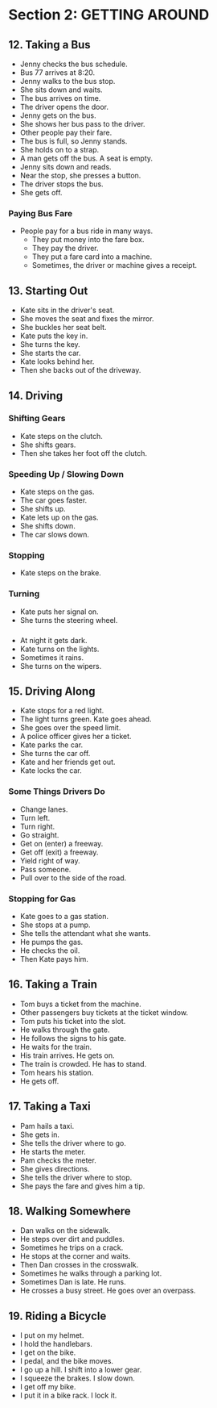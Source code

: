 # Section 2: GETTING AROUND

## 12. Taking a Bus

- Jenny checks the bus schedule.
- Bus 77 arrives at 8:20.
- Jenny walks to the bus stop.
- She sits down and waits.
- The bus arrives on time.
- The driver opens the door.
- Jenny gets on the bus.
- She shows her bus pass to the driver.
- Other people pay their fare.
- The bus is full, so Jenny stands.
- She holds on to a strap.
- A man gets off the bus. A seat is empty.
- Jenny sits down and reads.
- Near the stop, she presses a button.
- The driver stops the bus.
- She gets off.

### Paying Bus Fare
- People pay for a bus ride in many ways.
  - They put money into the fare box.
  - They pay the driver.
  - They put a fare card into a machine.
  - Sometimes, the driver or machine gives a receipt.

## 13. Starting Out

- Kate sits in the driver's seat.
- She moves the seat and fixes the mirror.
- She buckles her seat belt.
- Kate puts the key in.
- She turns the key.
- She starts the car.
- Kate looks behind her.
- Then she backs out of the driveway.

## 14. Driving

### Shifting Gears
- Kate steps on the clutch.
- She shifts gears.
- Then she takes her foot off the clutch.

### Speeding Up / Slowing Down
- Kate steps on the gas.
- The car goes faster.
- She shifts up.
- Kate lets up on the gas.
- She shifts down.
- The car slows down.

### Stopping
- Kate steps on the brake.

### Turning
- Kate puts her signal on.
- She turns the steering wheel.

###
- At night it gets dark.
- Kate turns on the lights.
- Sometimes it rains.
- She turns on the wipers.

## 15. Driving Along

- Kate stops for a red light.
- The light turns green. Kate goes ahead.
- She goes over the speed limit.
- A police officer gives her a ticket.
- Kate parks the car.
- She turns the car off.
- Kate and her friends get out.
- Kate locks the car.

### Some Things Drivers Do
- Change lanes.
- Turn left.
- Turn right.
- Go straight.
- Get on (enter) a freeway.
- Get off (exit) a freeway.
- Yield right of way.
- Pass someone.
- Pull over to the side of the road.

### Stopping for Gas
- Kate goes to a gas station.
- She stops at a pump.
- She tells the attendant what she wants.
- He pumps the gas.
- He checks the oil.
- Then Kate pays him.

## 16. Taking a Train

- Tom buys a ticket from the machine.
- Other passengers buy tickets at the ticket window.
- Tom puts his ticket into the slot.
- He walks through the gate.
- He follows the signs to his gate.
- He waits for the train.
- His train arrives. He gets on.
- The train is crowded. He has to stand.
- Tom hears his station.
- He gets off.

## 17. Taking a Taxi

- Pam hails a taxi.
- She gets in.
- She tells the driver where to go.
- He starts the meter.
- Pam checks the meter.
- She gives directions.
- She tells the driver where to stop.
- She pays the fare and gives him a tip.

## 18. Walking Somewhere

- Dan walks on the sidewalk.
- He steps over dirt and puddles.
- Sometimes he trips on a crack.
- He stops at the corner and waits.
- Then Dan crosses in the crosswalk.
- Sometimes he walks through a parking lot.
- Sometimes Dan is late. He runs.
- He crosses a busy street. He goes over an overpass.

## 19. Riding a Bicycle

- I put on my helmet.
- I hold the handlebars.
- I get on the bike.
- I pedal, and the bike moves.
- I go up a hill. I shift into a lower gear.
- I squeeze the brakes. I slow down.
- I get off my bike.
- I put it in a bike rack. I lock it.
